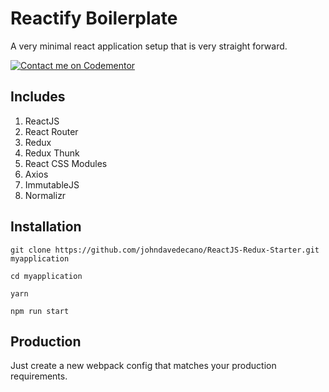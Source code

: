 # Reactify Boilerplate
A very minimal react application setup that is very straight forward.

[![Contact me on Codementor](https://cdn.codementor.io/badges/contact_me_github.svg)](https://www.codementor.io/johndavedecano?utm_source=github&utm_medium=button&utm_term=johndavedecano&utm_campaign=github)

## Includes
1. ReactJS
2. React Router
3. Redux
4. Redux Thunk
5. React CSS Modules
6. Axios
7. ImmutableJS
8. Normalizr

## Installation 

``git clone https://github.com/johndavedecano/ReactJS-Redux-Starter.git myapplication``

``cd myapplication``

``yarn``

``npm run start``


## Production
Just create a new webpack config that matches your production requirements.

